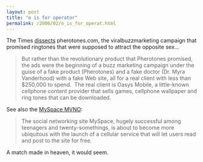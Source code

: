 ```yaml
---
layout: post
title: "o is for operator"
permalink: /2006/02/o_is_for_operat.html
---
```


<p>The Times <a href="http://www.nytimes.com/2006/02/16/business/media/16adco.html">dissects</a> pherotones.com, the viralbuzzmarketing campaign that promised ringtones that were supposed to attract the opposite sex...</p><blockquote><p>But rather than the revolutionary product that Pherotones promised,
the ads were the beginning of a buzz marketing campaign under the guise
of a fake product (Pherotones) and a fake doctor (Dr. Myra Vanderhood)
with a fake Web site, all for a real client with less than $250,000 to spend.&nbsp; The
real client is Oasys Mobile, a little-known cellphone content provider
that sells games, cellphone wallpaper and ring tones that can be
downloaded. </p></blockquote><p>See also the <a href="http://news.yahoo.com/s/ap/20060216/ap_on_hi_te/myspace_mobile;_ylt=Au.38UQoEtQQT5ZY.62.3YIjtBAF;_ylu=X3oDMTA5aHJvMDdwBHNlYwN5bmNhdA--">MySpace MVNO</a>:</p><blockquote><p>The social networking site MySpace, hugely successful among teenagers
and twenty-somethings, is about to become more ubiquitous with the
launch of a cellular service that will let users read and post to the
site for free.</p></blockquote><p>A match made in heaven, it would seem.</p>



